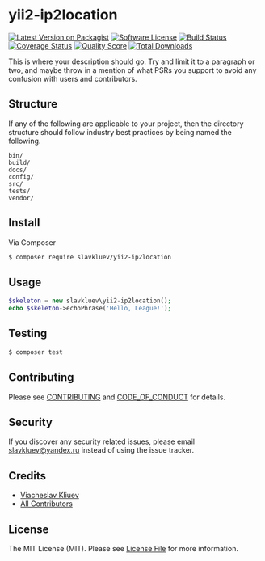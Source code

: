 # yii2-ip2location

[![Latest Version on Packagist][ico-version]][link-packagist]
[![Software License][ico-license]](LICENSE.md)
[![Build Status][ico-travis]][link-travis]
[![Coverage Status][ico-scrutinizer]][link-scrutinizer]
[![Quality Score][ico-code-quality]][link-code-quality]
[![Total Downloads][ico-downloads]][link-downloads]

This is where your description should go. Try and limit it to a paragraph or two, and maybe throw in a mention of what
PSRs you support to avoid any confusion with users and contributors.

## Structure

If any of the following are applicable to your project, then the directory structure should follow industry best practices by being named the following.

```
bin/        
build/
docs/
config/
src/
tests/
vendor/
```


## Install

Via Composer

``` bash
$ composer require slavkluev/yii2-ip2location
```

## Usage

``` php
$skeleton = new slavkluev\yii2-ip2location();
echo $skeleton->echoPhrase('Hello, League!');
```

## Testing

``` bash
$ composer test
```

## Contributing

Please see [CONTRIBUTING](CONTRIBUTING.md) and [CODE_OF_CONDUCT](CODE_OF_CONDUCT.md) for details.

## Security

If you discover any security related issues, please email slavkluev@yandex.ru instead of using the issue tracker.

## Credits

- [Viacheslav Kliuev][link-author]
- [All Contributors][link-contributors]

## License

The MIT License (MIT). Please see [License File](LICENSE.md) for more information.

[ico-version]: https://img.shields.io/packagist/v/slavkluev/yii2-ip2location.svg?style=flat-square
[ico-license]: https://img.shields.io/badge/license-MIT-brightgreen.svg?style=flat-square
[ico-travis]: https://img.shields.io/travis/slavkluev/yii2-ip2location/master.svg?style=flat-square
[ico-scrutinizer]: https://img.shields.io/scrutinizer/coverage/g/slavkluev/yii2-ip2location.svg?style=flat-square
[ico-code-quality]: https://img.shields.io/scrutinizer/g/slavkluev/yii2-ip2location.svg?style=flat-square
[ico-downloads]: https://img.shields.io/packagist/dt/slavkluev/yii2-ip2location.svg?style=flat-square

[link-packagist]: https://packagist.org/packages/slavkluev/yii2-ip2location
[link-travis]: https://travis-ci.org/slavkluev/yii2-ip2location
[link-scrutinizer]: https://scrutinizer-ci.com/g/slavkluev/yii2-ip2location/code-structure
[link-code-quality]: https://scrutinizer-ci.com/g/slavkluev/yii2-ip2location
[link-downloads]: https://packagist.org/packages/slavkluev/yii2-ip2location
[link-author]: https://github.com/slavkluev
[link-contributors]: ../../contributors
